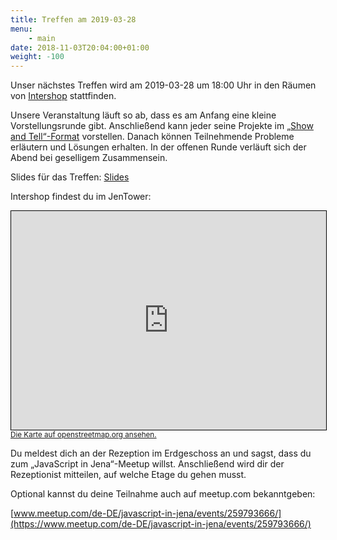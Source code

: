 ```yaml
---
title: Treffen am 2019-03-28
menu:
    - main
date: 2018-11-03T20:04:00+01:00
weight: -100
---
```


Unser nächstes Treffen wird am 2019-03-28 um 18:00 Uhr in den Räumen von [Intershop](https://www.intershop.com/) stattfinden.

Unsere Veranstaltung läuft so ab, dass es am Anfang eine kleine
Vorstellungsrunde gibt. Anschließend kann jeder seine Projekte im [„Show and
Tell“-Format](https://en.wikipedia.org/wiki/Show_and_tell_(education))
vorstellen. Danach können Teilnehmende Probleme erläutern und Lösungen erhalten.
In der offenen Runde verläuft sich der Abend bei geselligem Zusammensein.

Slides für das Treffen: <a href="/treffen/2019-03-28/slides.html">Slides</a>

Intershop findest du im JenTower:

<iframe width="100%" height="350" frameborder="0" scrolling="no" marginheight="0" marginwidth="0" src="https://www.openstreetmap.org/export/embed.html?bbox=11.582086980342865%2C50.92820560465519%2C11.585895717144014%2C50.9296662423581&amp;layer=mapnik&amp;marker=50.92893592923991%2C11.583991348743439" style="border: 1px solid black"></iframe><br/><small><a href="https://www.openstreetmap.org/?mlat=50.92894&amp;mlon=11.58399#map=19/50.92894/11.58399">Die Karte auf openstreetmap.org ansehen.</a></small>

Du meldest dich an der Rezeption im Erdgeschoss an und sagst, dass du zum
„JavaScript in Jena“-Meetup willst. Anschließend wird dir der Rezeptionist
mitteilen, auf welche Etage du gehen musst.

Optional kannst du deine Teilnahme auch auf meetup.com bekanntgeben:

[www.meetup.com/de-DE/javascript-in-jena/events/259793666/](https://www.meetup.com/de-DE/javascript-in-jena/events/259793666/)
